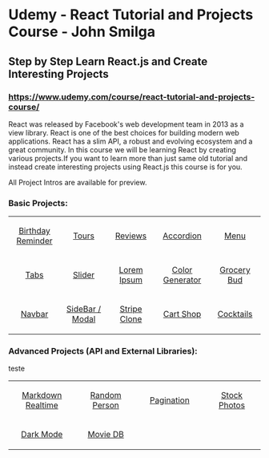 # Udemy - React Tutorial and Projects Course - John Smilga

## Step by Step Learn React.js and Create Interesting Projects

### https://www.udemy.com/course/react-tutorial-and-projects-course/

React was released by Facebook's web development team in 2013 as a view library. React is one of the best choices for building modern web applications. React has a slim API, a robust and evolving ecosystem and a great community. In this course we will be learning React by creating various projects.If you want to learn more than just same old tutorial and instead create interesting projects using React.js this course is for you.

All Project Intros are available for preview.

### Basic Projects:

<table align="center">

<tr align="middle">

  <td width="200">

[Birthday Reminder](https://github.com/MunrraMT/react-tutorial-and-projects-course/tree/main/secao-5/birthday-reminder)

  </td>

  <td width="200">

[Tours](https://github.com/MunrraMT/react-tutorial-and-projects-course/tree/main/secao-5/tours)

  </td>

  <td width="200">

[Reviews](https://github.com/MunrraMT/react-tutorial-and-projects-course/tree/main/secao-5/reviews)

  </td>

  <td width="200">

[Accordion](https://github.com/MunrraMT/react-tutorial-and-projects-course/tree/main/secao-5/accordion)

  </td>

  <td width="200">

[Menu](https://github.com/MunrraMT/react-tutorial-and-projects-course/tree/main/secao-5/menu)

  </td>

</tr>
<tr align="center">

  <td>

[Tabs](https://github.com/MunrraMT/react-tutorial-and-projects-course/tree/main/secao-5/tabs)

  </td>

  <td>

[Slider](https://github.com/MunrraMT/react-tutorial-and-projects-course/tree/main/secao-5/slider)

  </td>

  <td>

[Lorem Ipsum](https://github.com/MunrraMT/react-tutorial-and-projects-course/tree/main/secao-5/lorem-ipsum)

  </td>

  <td>

[Color Generator](https://github.com/MunrraMT/react-tutorial-and-projects-course/tree/main/secao-5/color-generator)

  </td>
  <td>

[Grocery Bud](https://github.com/MunrraMT/react-tutorial-and-projects-course/tree/main/secao-5/grocery-bud)

  </td>

</tr>
<tr align="center">

  <td>

[Navbar](https://github.com/MunrraMT/react-tutorial-and-projects-course/tree/main/secao-5/navbar)

  </td>
  <td>

[SideBar / Modal](https://github.com/MunrraMT/react-tutorial-and-projects-course/tree/main/secao-5/sidebar-modal)

  </td>
  <td>

[Stripe Clone](https://github.com/MunrraMT/react-tutorial-and-projects-course/tree/main/secao-5/stripe)

  </td>
  <td>

[Cart Shop](https://github.com/MunrraMT/react-tutorial-and-projects-course/tree/main/secao-5/cart-shop)

  </td>
  <td>

[Cocktails](https://github.com/MunrraMT/react-tutorial-and-projects-course/tree/main/secao-5/cocktails)

  </td>
</tr>

</table>

### Advanced Projects (API and External Libraries):

<table align="center">

<tr align="middle">

<td width="200">

[Markdown Realtime](https://github.com/MunrraMT/react-tutorial-and-projects-course/tree/main/secao-6/markdown)

</td>

<td width="200">

[Random Person](https://github.com/MunrraMT/react-tutorial-and-projects-course/tree/main/secao-6/radom-person)

</td>

<td width="200">

[Pagination](https://github.com/MunrraMT/react-tutorial-and-projects-course/tree/main/secao-6/pagination)

</td>

<td width="200">

[Stock Photos](https://github.com/MunrraMT/react-tutorial-and-projects-course/tree/main/secao-6/stock-photos)

</td>

</tr>

<tr align="middle">

<td width="200">

[Dark Mode](https://github.com/MunrraMT/react-tutorial-and-projects-course/tree/main/secao-6/dark-mode)

</td>

<td width="200">

[Movie DB](https://github.com/MunrraMT/react-tutorial-and-projects-course/tree/main/secao-6/movie-db)

</td>

</tr>

teste

</table>
